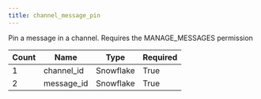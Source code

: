 ```yaml
---
title: channel_message_pin
---
```

Pin a message in a channel. Requires the MANAGE_MESSAGES permission

Count | Name | Type | Required        
----|----|----|---- 
1 | channel_id | Snowflake | True
2 | message_id | Snowflake | True
